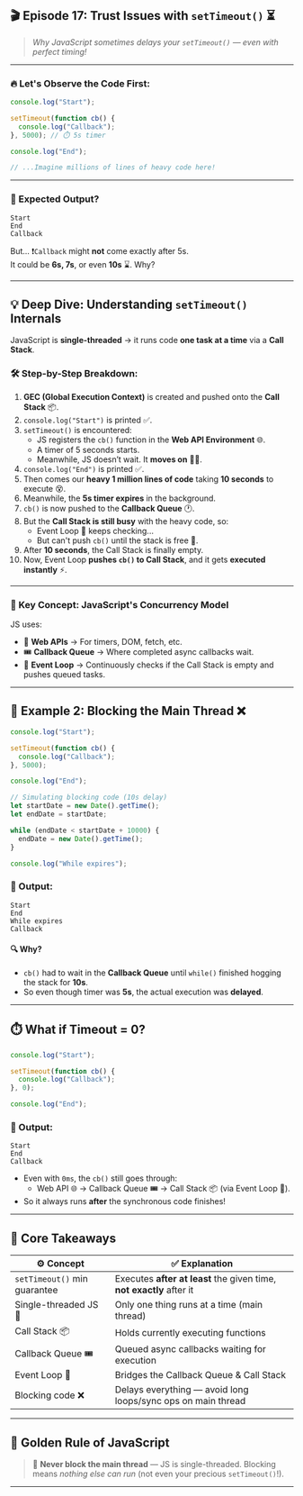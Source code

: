 ## 🎬 Episode 17: Trust Issues with `setTimeout()` ⏳  
> *Why JavaScript sometimes delays your `setTimeout()` — even with perfect timing!*

---

### 🔥 Let's Observe the Code First:

```javascript
console.log("Start");

setTimeout(function cb() {
  console.log("Callback");
}, 5000); // ⏱️ 5s timer

console.log("End");

// ...Imagine millions of lines of heavy code here!
```

---

### 🧠 Expected Output?

```
Start  
End  
Callback
```

But... ❗`Callback` might **not** come exactly after 5s.  
It could be **6s, 7s**, or even **10s** ⌛. Why?

---

## 💡 Deep Dive: Understanding `setTimeout()` Internals

JavaScript is **single-threaded** → it runs code **one task at a time** via a **Call Stack**.

### 🛠️ Step-by-Step Breakdown:

1. **GEC (Global Execution Context)** is created and pushed onto the **Call Stack** 📦.
2. `console.log("Start")` is printed ✅.
3. `setTimeout()` is encountered:
   - JS registers the `cb()` function in the **Web API Environment** 🌐.
   - A timer of 5 seconds starts.
   - Meanwhile, JS doesn’t wait. It **moves on** 🏃‍♂️.
4. `console.log("End")` is printed ✅.
5. Then comes our **heavy 1 million lines of code** taking **10 seconds** to execute 😵.
6. Meanwhile, the **5s timer expires** in the background.
7. `cb()` is now pushed to the **Callback Queue** 🕐.
8. But the **Call Stack is still busy** with the heavy code, so:
   - Event Loop 🚦 keeps checking...
   - But can't push `cb()` until the stack is free 😤.
9. After **10 seconds**, the Call Stack is finally empty.
10. Now, Event Loop **pushes `cb()` to Call Stack**, and it gets **executed instantly** ⚡.

---

### 🧩 Key Concept: JavaScript's Concurrency Model

JS uses:

- 🧠 **Web APIs** → For timers, DOM, fetch, etc.
- 🎟️ **Callback Queue** → Where completed async callbacks wait.
- 🔁 **Event Loop** → Continuously checks if the Call Stack is empty and pushes queued tasks.

---

## 🧪 Example 2: Blocking the Main Thread ❌

```javascript
console.log("Start");

setTimeout(function cb() {
  console.log("Callback");
}, 5000);

console.log("End");

// Simulating blocking code (10s delay)
let startDate = new Date().getTime();
let endDate = startDate;

while (endDate < startDate + 10000) {
  endDate = new Date().getTime();
}

console.log("While expires");
```

### 🧾 Output:

```
Start  
End  
While expires  
Callback
```

#### 🔍 Why?

- `cb()` had to wait in the **Callback Queue** until `while()` finished hogging the stack for **10s**.
- So even though timer was **5s**, the actual execution was **delayed**.

---

## ⏱️ What if Timeout = 0?

```javascript
console.log("Start");

setTimeout(function cb() {
  console.log("Callback");
}, 0);

console.log("End");
```

### 🧾 Output:

```
Start  
End  
Callback
```

- Even with `0ms`, the `cb()` still goes through:
  - Web API 🌐 → Callback Queue 🎟️ → Call Stack 📦 (via Event Loop 🔁).
- So it always runs **after** the synchronous code finishes!

---

## 🧷 Core Takeaways

| ⚙️ Concept                    | ✅ Explanation |
|------------------------------|----------------|
| `setTimeout()` min guarantee | Executes **after at least** the given time, **not exactly** after it |
| Single-threaded JS 🧵        | Only one thing runs at a time (main thread) |
| Call Stack 📦                | Holds currently executing functions |
| Callback Queue 🎟️           | Queued async callbacks waiting for execution |
| Event Loop 🔁               | Bridges the Callback Queue & Call Stack |
| Blocking code ❌             | Delays everything — avoid long loops/sync ops on main thread |

---

## 🧨 Golden Rule of JavaScript

> 🚫 **Never block the main thread** — JS is single-threaded. Blocking means *nothing else can run* (not even your precious `setTimeout()`!).

---

